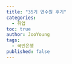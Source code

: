 ```yaml
---
title: "35기 연수원 후기"
categories: 
  - 취업
toc: true
author: JooYoung
tags: 
  - 국민은행
published: false
---
```


